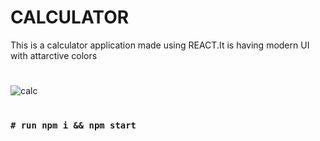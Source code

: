 # CALCULATOR

This is a calculator application made using REACT.It is having modern UI with attarctive colors
#
![calc](https://user-images.githubusercontent.com/89151637/177784653-6dce98e0-3666-47ad-b97c-4625a129a48c.JPG)
#
### `# run npm i && npm start `
